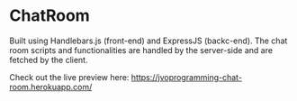 # ChatRoom

Built using Handlebars.js (front-end) and ExpressJS (backc-end). The chat room scripts and functionalities are handled by the server-side and are fetched by the client.

Check out the live preview here: https://jvoprogramming-chat-room.herokuapp.com/
